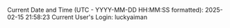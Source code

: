 Current Date and Time (UTC - YYYY-MM-DD HH:MM:SS formatted): 2025-02-15 21:58:23
Current User's Login: luckyaiman
